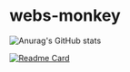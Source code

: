 # webs-monkey
![Anurag's GitHub stats](https://github-readme-stats.vercel.app/api?username=web-monkey&show_icons=true&theme=radical)

[![Readme Card](https://github-readme-stats.vercel.app/api/pin/?username=web-monkey&repo=github-readme-stats)](https://github.com/anuraghazra/github-readme-stats)
